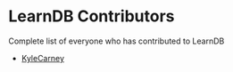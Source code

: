 # LearnDB Contributors
Complete list of everyone who has contributed to LearnDB

- [KyleCarney](https://github.com/KyleCarney)

